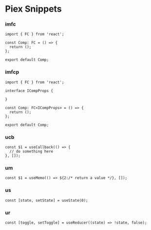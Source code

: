 # Piex Snippets

### imfc

```tsx
import { FC } from 'react';

const Comp: FC = () => {
  return ();
};

export default Comp;
```

### imfcp

```tsx
import { FC } from 'react';

interface ICompProps {

}

const Comp: FC<ICompProps> = () => {
  return ();
};

export default Comp;
```

### ucb

```tsx
const $1 = useCallback(() => {
  // do something here
}, []);
```

### um

```tsx
const $1 = useMemo(() => ${2:/* return a value */}, []);
```

### us

```tsx
const [state, setState] = useState(0);
```

### ur

```tsx
const [toggle, setToggle] = useReducer((state) => !state, false);
```
